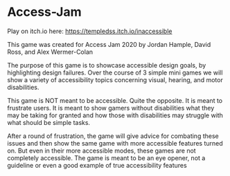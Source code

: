 # Access-Jam
Play on itch.io here: https://templedss.itch.io/inaccessible

This game was created for Access Jam 2020 by Jordan Hample, David Ross, and Alex Wermer-Colan

The purpose of this game is to showcase accessible design goals, by highlighting design failures. Over the course of 3 simple mini games we will show a variety of accessibility topics concerning visual, hearing, and motor disabilities. 

This game is NOT meant to be accessible. Quite the opposite. It is meant to frustrate users. It is meant to show gamers without disabilities what they may be taking for granted and how those with disabilities may struggle with what should be simple tasks. 

After a round of frustration, the game will give advice for combating these issues and then show the same game with more accessible features turned on. But even in their more accessible modes, these games are not completely accessible. The game is meant to be an eye opener, not a guideline or even a good example of true accessibility features 

